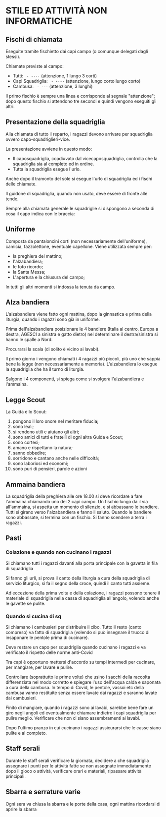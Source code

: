 # STILE ED ATTIVITÀ NON INFORMATICHE

## Fischi di chiamata

Eseguite tramite fischietto dai capi campo (o comunque delegati dagli stessi).

Chiamate previste al campo:
- Tutti: ` - -···` (attenzione, 1 lungo 3 corti)
- Capi Squadriglia:	` - -·-·` (attenzione, lungo corto lungo corto)
- Cambusa: ` - ---` (attenzione, 3 lunghi)

Il primo fischio è sempre una linea e corrisponde al segnale "attenzione"; dopo questo fischio si attendono tre secondi e quindi vengono eseguiti gli altri.

## Presentazione della squadriglia
Alla chiamata di tutto il reparto, i ragazzi devono arrivare per squadriglia ovvero capo-squadriglieri-vice.

La presentazione avviene in questo modo:
- Il caposquadriglia, coadiuvato dal vicecaposquadriglia, controlla che la squadriglia sia al completo ed in ordine.
- Tutta la squadriglia esegue l'urlo.

Anche dopo il tramonto del sole si esegue l'urlo di squadriglia ed i fischi delle chiamate.

Il guidone di squadriglia, quando non usato, deve essere di fronte alle tende.

Sempre alla chiamata generale le squadriglie si dispongono a seconda di cosa il capo indica con le braccia:

## Uniforme
Composta da pantaloncini corti (non necessariamente dell'uniforme), camicia, fazzolettone, eventuale capellone.
Viene utilizzata sempre per:
- la preghiera del mattino;
- l'alzabandiera;
- le foto ricordo;
- la Santa Messa;
- L'apertura e la chiusura del campo;

In tutti gli altri momenti si indossa la tenuta da campo.

## Alza bandiera
L'alzabandiera viene fatto ogni mattina, dopo la ginnastica e prima della liturgia, quando i ragazzi sono già in uniforme.

Prima dell'alzabandiera posizionare le 4 bandiere (Italia al centro, Europa a destra, AGESCI a sinistra e gatto dietro) nel determinare il destra/sinistra si hanno le spalle a Nord.

Procurarsi la scala (di solito è vicino ai lavabi).

Il primo giorno i vengono chiamati i 4 ragazzi più piccoli, più uno che sappia bene la legge (non necessariamente a memoria).
L'alzabandiera lo esegue la squadriglia che ha il turno di liturgia.

Salgono i 4 componenti, si spiega come si svolgerà l'alzabandiera e l'ammaina.

## Legge Scout
La Guida e lo Scout:
1. pongono il loro onore nel meritare fiducia;
2. sono leali; 
3. si rendono utili e aiutano gli altri; 
4. sono amici di tutti e fratelli di ogni altra Guida e Scout; 
5. sono cortesi; 
6. amano e rispettano la natura; 
7. sanno obbedire; 
8. sorridono e cantano anche nelle difficoltà; 
9. sono laboriosi ed economi; 
10. sono puri di pensieri, parole e azioni

## Ammaina bandiera
La squadriglia della preghiera alle ore 18.00 si deve ricordare a fare l'ammaina chiamando uno dei 2 capi campo.
Un fischio lungo dà il via all'ammaina, si aspetta un momento di silenzio, e si abbassano le bandiere.
Tutti si girano verso l'alzabandiera e fanno il saluto. 
Quando le bandiere sono abbassate, si termina con un fischio.
Si fanno scendere a terra i ragazzi.

## Pasti

### Colazione e quando non cucinano i ragazzi
Si chiamano tutti i ragazzi davanti alla porta principale con la gavetta in fila di squadriglia

Si fanno gli urli, si prova il canto della liturgia a cura della squadriglia di servizio liturgico, si fa il segno della croce, quindi il canto tutti assieme.

Ad eccezione della prima volta e della colazione, i ragazzi possono tenere il materiale di squadriglia nella cassa di squadriglia all'angolo, volendo anche le gavette se pulite.

### Quando si cucina di sq

Si chiamano i cambusieri per distribuire il cibo. Tutto il resto (canto compreso) va fatto di squadriglia (volendo si può insegnare il trucco di insaponare le pentole prima di cucinare).

Deve restare un capo per squadriglia quando cucinano i ragazzi e va verificato il rispetto delle norme anti-Covid

Tra capi è opportuno mettersi d'accordo su tempi intermedi per cucinare, per mangiare, per lavare e pulire.

Controllare (soprattutto le prime volte) che usino i sacchi della raccolta differenziata nel modo corretto e spiegare l'uso dell'acqua calda e saponata a cura della cambusa. In tempo di Covid, le pentole, vassoi etc della cambusa vanno restituite senza essere lavate dai ragazzi e saranno lavate dai cambusieri.

Finito di mangiare, quando i ragazzi sono ai lavabi, sarebbe bene fare un giro negli angoli ed eventualmente chiamare indietro i capi squadriglia per pulire meglio. Verificare che non ci siano assembramenti ai lavabi.

Dopo l'ultimo pranzo in cui cucinano i ragazzi assicurarsi che le casse siano pulite e al completo. 

## Staff serali
Durante le staff serali verificare la giornata, decidere a che squadriglia assegnare i punti per le attività fatte se non assegnate immediatamente dopo il gioco o attività, verificare orari e materiali, ripassare attività principali.

## Sbarra e serrature varie
Ogni sera va chiusa la sbarra e le porte della casa, ogni mattina ricordarsi di aprire la sbarra 